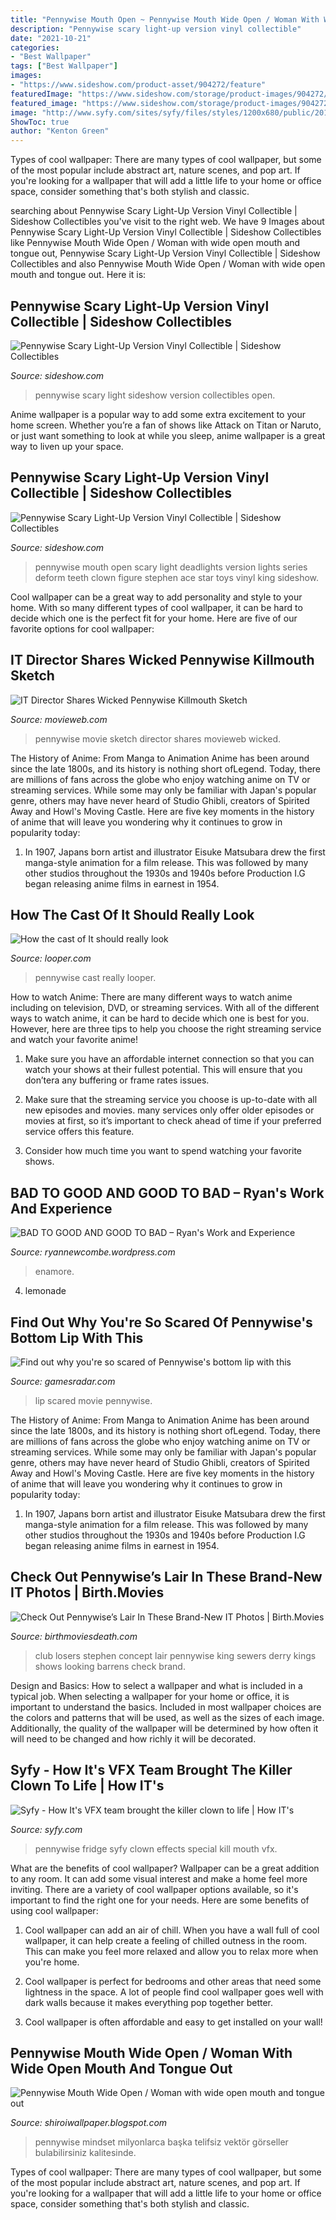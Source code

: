 ```yaml
---
title: "Pennywise Mouth Open ~ Pennywise Mouth Wide Open / Woman With Wide Open Mouth And Tongue Out"
description: "Pennywise scary light-up version vinyl collectible"
date: "2021-10-21"
categories:
- "Best Wallpaper"
tags: ["Best Wallpaper"]
images:
- "https://www.sideshow.com/product-asset/904272/feature"
featuredImage: "https://www.sideshow.com/storage/product-images/904272/pennywise-scary-light-up-version_it_gallery_5c4b8e65d2866.jpg"
featured_image: "https://www.sideshow.com/storage/product-images/904272/pennywise-scary-light-up-version_it_gallery_5c4b8e65d2866.jpg"
image: "http://www.syfy.com/sites/syfy/files/styles/1200x680/public/2017/10/syfy_it_0.jpg?itok=hBFswglc"
ShowToc: true
author: "Kenton Green"
---
```



Types of cool wallpaper:
There are many types of cool wallpaper, but some of the most popular include abstract art, nature scenes, and pop art. If you're looking for a wallpaper that will add a little life to your home or office space, consider something that's both stylish and classic.

	

		
searching about Pennywise Scary Light-Up Version Vinyl Collectible | Sideshow Collectibles you've visit to the right web. We have 9 Images about Pennywise Scary Light-Up Version Vinyl Collectible | Sideshow Collectibles like Pennywise Mouth Wide Open / Woman with wide open mouth and tongue out, Pennywise Scary Light-Up Version Vinyl Collectible | Sideshow Collectibles and also Pennywise Mouth Wide Open / Woman with wide open mouth and tongue out. Here it is:
		
    
## Pennywise Scary Light-Up Version Vinyl Collectible | Sideshow Collectibles

<img loading=lazy src="https://www.sideshow.com/product-asset/904272/feature" onerror="this.onerror=null;this.src='https://tse3.mm.bing.net/th?id=OIP.9fyqX-LIPxqqPUhVrU64iwHaEf&amp;pid=15.1';" alt="Pennywise Scary Light-Up Version Vinyl Collectible | Sideshow Collectibles">

_Source: sideshow.com_

>pennywise scary light sideshow version collectibles open. 

	

Anime wallpaper is a popular way to add some extra excitement to your home screen. Whether you’re a fan of shows like Attack on Titan or Naruto, or just want something to look at while you sleep, anime wallpaper is a great way to liven up your space.

    
## Pennywise Scary Light-Up Version Vinyl Collectible | Sideshow Collectibles

<img loading=lazy src="https://www.sideshow.com/storage/product-images/904272/pennywise-scary-light-up-version_it_gallery_5c4b8e65d2866.jpg" onerror="this.onerror=null;this.src='https://tse1.mm.bing.net/th?id=OIP.QRpsL7dkOzOQgsJFmu-rtAHaDI&amp;pid=15.1';" alt="Pennywise Scary Light-Up Version Vinyl Collectible | Sideshow Collectibles">

_Source: sideshow.com_

>pennywise mouth open scary light deadlights version lights series deform teeth clown figure stephen ace star toys vinyl king sideshow. 

	

Cool wallpaper can be a great way to add personality and style to your home. With so many different types of cool wallpaper, it can be hard to decide which one is the perfect fit for your home. Here are five of our favorite options for cool wallpaper: 

    
## IT Director Shares Wicked Pennywise Killmouth Sketch

<img loading=lazy src="https://cdn3.movieweb.com/i/article/SvoQvNjjD6ag4POYFdBYvhUIRgebzE/798:50/It-Movie-Director-Pennywise-Killmouth-Sketch.jpg" onerror="this.onerror=null;this.src='https://tse3.mm.bing.net/th?id=OIP.caFQS5VL-0Zc1hZDEyK6kQHaD5&amp;pid=15.1';" alt="IT Director Shares Wicked Pennywise Killmouth Sketch">

_Source: movieweb.com_

>pennywise movie sketch director shares movieweb wicked. 

	

The History of Anime: From Manga to Animation
Anime has been around since the late 1800s, and its history is nothing short ofLegend. Today, there are millions of fans across the globe who enjoy watching anime on TV or streaming services. While some may only be familiar with Japan's popular genre, others may have never heard of Studio Ghibli, creators of Spirited Away and Howl's Moving Castle. Here are five key moments in the history of anime that will leave you wondering why it continues to grow in popularity today:
1) In 1907, Japans born artist and illustrator Eisuke Matsubara drew the first manga-style animation for a film release. This was followed by many other studios throughout the 1930s and 1940s before Production I.G began releasing anime films in earnest in 1954.

    
## How The Cast Of It Should Really Look

<img loading=lazy src="https://img1.looper.com/img/uploads/2017/09/Pennywise-780x438.jpg" onerror="this.onerror=null;this.src='https://tse3.mm.bing.net/th?id=OIP.ATI1QhNGzhgbZ4vd_7RRWAHaEK&amp;pid=15.1';" alt="How the cast of It should really look">

_Source: looper.com_

>pennywise cast really looper. 

	

How to watch Anime: There are many different ways to watch anime including on television, DVD, or streaming services.
With all of the different ways to watch anime, it can be hard to decide which one is best for you. However, here are three tips to help you choose the right streaming service and watch your favorite anime!
1. Make sure you have an affordable internet connection so that you can watch your shows at their fullest potential. This will ensure that you don’tera any buffering or frame rates issues.

2. Make sure that the streaming service you choose is up-to-date with all new episodes and movies. many services only offer older episodes or movies at first, so it’s important to check ahead of time if your preferred service offers this feature.

3. Consider how much time you want to spend watching your favorite shows.

    
## BAD TO GOOD AND GOOD TO BAD – Ryan&#039;s Work And Experience

<img loading=lazy src="https://cdn3.whatculture.com/images/2017/09/845d5b39fdbcae2b-600x400.jpg" onerror="this.onerror=null;this.src='https://tse1.mm.bing.net/th?id=OIP.Ma6jxdiwk_n7abdFisHmNwHaE8&amp;pid=15.1';" alt="BAD TO GOOD AND GOOD TO BAD – Ryan&#039;s Work and Experience">

_Source: ryannewcombe.wordpress.com_

>enamore. 

	

4. lemonade 

    
## Find Out Why You&#039;re So Scared Of Pennywise&#039;s Bottom Lip With This

<img loading=lazy src="https://cdn.mos.cms.futurecdn.net/YRcbJPXhiWxoBm5hTFV3dG-1200-80.jpg" onerror="this.onerror=null;this.src='https://tse4.mm.bing.net/th?id=OIP.WZcEiXOz2KEyFk46BtUPEwHaEK&amp;pid=15.1';" alt="Find out why you&#039;re so scared of Pennywise&#039;s bottom lip with this">

_Source: gamesradar.com_

>lip scared movie pennywise. 

	

The History of Anime: From Manga to Animation
Anime has been around since the late 1800s, and its history is nothing short ofLegend. Today, there are millions of fans across the globe who enjoy watching anime on TV or streaming services. While some may only be familiar with Japan's popular genre, others may have never heard of Studio Ghibli, creators of Spirited Away and Howl's Moving Castle. Here are five key moments in the history of anime that will leave you wondering why it continues to grow in popularity today:
1) In 1907, Japans born artist and illustrator Eisuke Matsubara drew the first manga-style animation for a film release. This was followed by many other studios throughout the 1930s and 1940s before Production I.G began releasing anime films in earnest in 1954.

    
## Check Out Pennywise’s Lair In These Brand-New IT Photos | Birth.Movies

<img loading=lazy src="https://s3.birthmoviesdeath.com/images/made/It-Concept-Art-5_1200_753_81_s.jpeg" onerror="this.onerror=null;this.src='https://tse2.mm.bing.net/th?id=OIP.jOd2iS8eAtZI1OieVVXpdgHaEp&amp;pid=15.1';" alt="Check Out Pennywise’s Lair In These Brand-New IT Photos | Birth.Movies">

_Source: birthmoviesdeath.com_

>club losers stephen concept lair pennywise king sewers derry kings shows looking barrens check brand. 

	

Design and Basics: How to select a wallpaper and what is included in a typical job.
When selecting a wallpaper for your home or office, it is important to understand the basics. Included in most wallpaper choices are the colors and patterns that will be used, as well as the sizes of each image. Additionally, the quality of the wallpaper will be determined by how often it will need to be changed and how richly it will be decorated.

    
## Syfy - How It&#039;s VFX Team Brought The Killer Clown To Life | How IT&#039;s

<img loading=lazy src="http://www.syfy.com/sites/syfy/files/styles/1200x680/public/2017/10/syfy_it_0.jpg?itok=hBFswglc" onerror="this.onerror=null;this.src='https://tse3.mm.bing.net/th?id=OIP.0PH2bOIZBLJgBFqeF_j8ewHaEM&amp;pid=15.1';" alt="Syfy - How It&#039;s VFX team brought the killer clown to life | How IT&#039;s">

_Source: syfy.com_

>pennywise fridge syfy clown effects special kill mouth vfx. 

	

What are the benefits of cool wallpaper?
Wallpaper can be a great addition to any room. It can add some visual interest and make a home feel more inviting. There are a variety of cool wallpaper options available, so it's important to find the right one for your needs. Here are some benefits of using cool wallpaper: 
1. Cool wallpaper can add an air of chill. When you have a wall full of cool wallpaper, it can help create a feeling of chilled outness in the room. This can make you feel more relaxed and allow you to relax more when you're home. 

2. Cool wallpaper is perfect for bedrooms and other areas that need some lightness in the space. A lot of people find cool wallpaper goes well with dark walls because it makes everything pop together better. 

3. Cool wallpaper is often affordable and easy to get installed on your wall!

    
## Pennywise Mouth Wide Open / Woman With Wide Open Mouth And Tongue Out

<img loading=lazy src="https://i.pinimg.com/originals/e4/62/af/e462afea3d51a34e55f6e099bcd4e04a.jpg" onerror="this.onerror=null;this.src='https://tse2.mm.bing.net/th?id=OIP.UOvaqswDaafd5_85pa9b1wHaEK&amp;pid=15.1';" alt="Pennywise Mouth Wide Open / Woman with wide open mouth and tongue out">

_Source: shiroiwallpaper.blogspot.com_

>pennywise mindset milyonlarca başka telifsiz vektör görseller bulabilirsiniz kalitesinde. 

	

Types of cool wallpaper:
There are many types of cool wallpaper, but some of the most popular include abstract art, nature scenes, and pop art. If you're looking for a wallpaper that will add a little life to your home or office space, consider something that's both stylish and classic.

